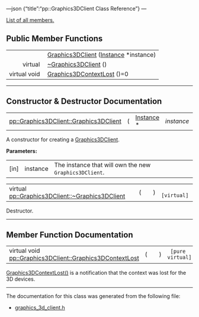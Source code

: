 —json {“title”:“pp::Graphics3DClient Class Reference”} —

[List of all members.](/docs/native-client/pepper_beta/cpp/classpp_1_1_graphics3_d_client-members/)

Public Member Functions
-----------------------

<table><tbody><tr class="odd"><td style="text-align: right;"> </td><td><a href="/docs/native-client/pepper_beta/cpp/classpp_1_1_graphics3_d_client#af5302a53378a3a02f2a3a7edad5b0841" class="el">Graphics3DClient</a> (<a href="/docs/native-client/pepper_beta/cpp/classpp_1_1_instance/" class="el">Instance</a> *instance)</td></tr><tr class="even"><td style="text-align: right;">virtual </td><td><a href="/docs/native-client/pepper_beta/cpp/classpp_1_1_graphics3_d_client#ae92f30610f425d3e530fc3f9a1276aae" class="el">~Graphics3DClient</a> ()</td></tr><tr class="odd"><td style="text-align: right;">virtual void </td><td><a href="/docs/native-client/pepper_beta/cpp/classpp_1_1_graphics3_d_client#aefef5681c4d39c0deef2d0b83caf77c8" class="el">Graphics3DContextLost</a> ()=0</td></tr></tbody></table>

------------------------------------------------------------------------

Constructor & Destructor Documentation
--------------------------------------

<span id="af5302a53378a3a02f2a3a7edad5b0841" class="anchor" style="margin: 0;"></span>

<table><tbody><tr class="odd"><td><a href="/docs/native-client/pepper_beta/cpp/classpp_1_1_graphics3_d_client#af5302a53378a3a02f2a3a7edad5b0841" class="el">pp::Graphics3DClient::Graphics3DClient</a></td><td>(</td><td><a href="/docs/native-client/pepper_beta/cpp/classpp_1_1_instance/" class="el">Instance</a> * </td><td><em>instance</em></td><td>)</td><td><code> [explicit]</code></td></tr></tbody></table>

A constructor for creating a <a href="/docs/native-client/pepper_beta/cpp/classpp_1_1_graphics3_d_client/" class="el">Graphics3DClient</a>.

**Parameters:**  

<table><tbody><tr class="odd"><td>[in]</td><td>instance</td><td>The instance that will own the new <code>Graphics3DClient</code>.</td></tr></tbody></table>

<span id="ae92f30610f425d3e530fc3f9a1276aae" class="anchor" style="margin: 0;"></span>

<table><tbody><tr class="odd"><td>virtual <a href="/docs/native-client/pepper_beta/cpp/classpp_1_1_graphics3_d_client#ae92f30610f425d3e530fc3f9a1276aae" class="el">pp::Graphics3DClient::~Graphics3DClient</a></td><td>(</td><td></td><td>)</td><td><code> [virtual]</code></td></tr></tbody></table>

Destructor.

------------------------------------------------------------------------

Member Function Documentation
-----------------------------

<span id="aefef5681c4d39c0deef2d0b83caf77c8" class="anchor" style="margin: 0;"></span>

<table><tbody><tr class="odd"><td>virtual void <a href="/docs/native-client/pepper_beta/cpp/classpp_1_1_graphics3_d_client#aefef5681c4d39c0deef2d0b83caf77c8" class="el">pp::Graphics3DClient::Graphics3DContextLost</a></td><td>(</td><td></td><td>)</td><td><code> [pure virtual]</code></td></tr></tbody></table>

<a href="/docs/native-client/pepper_beta/cpp/classpp_1_1_graphics3_d_client#aefef5681c4d39c0deef2d0b83caf77c8" class="el" title="Graphics3DContextLost() is a notification that the context was lost for the 3D devices.">Graphics3DContextLost()</a> is a notification that the context was lost for the 3D devices.

------------------------------------------------------------------------

The documentation for this class was generated from the following file:

-   <a href="/docs/native-client/pepper_beta/cpp/graphics__3d__client_8h/" class="el">graphics_3d_client.h</a>
